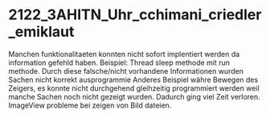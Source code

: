 # 2122_3AHITN_Uhr_cchimani_criedler_emiklaut

Manchen funktionalitaeten konnten nicht sofort implentiert werden da information gefehld haben. Beispiel: Thread sleep methode mit run methode.
Durch diese falsche/nicht vorhandene Informationen wurden Sachen nicht korrekt ausprogrammie
Anderes Beispiel währe Bewegen des Zeigers, es konnte nicht durchgehend gleihzeitig programmiert werden weil manche Sachen noch nicht gezeigt wurden.
Dadurch ging viel Zeit verloren.
ImageView probleme bei zeigen von Bild dateien.

